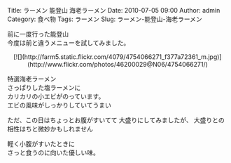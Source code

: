 Title: ラーメン 能登山 海老ラーメン
Date: 2010-07-05 09:00
Author: admin
Category: 食べ物
Tags: ラーメン
Slug: ラーメン-能登山-海老ラーメン

前に一度行った能登山  
今度は前と違うメニューを試してみました。

<p>
<center>
[![](http://farm5.static.flickr.com/4079/4754066271_f377a72361_m.jpg)](http://www.flickr.com/photos/46200029@N06/4754066271/)

</center>
  
特選海老ラーメン  
さっぱりした塩ラーメンに  
カリカリの小エビがのっています。  
エビの風味がしっかりしていてうまい

</p>
ただ、この日はちょっとお腹がすいてて  
大盛りにしてみましたが、  
大盛りとの相性はちと微妙かもしれません

軽く小腹がすいたときに  
さっと食うのに向いた優しい味。
